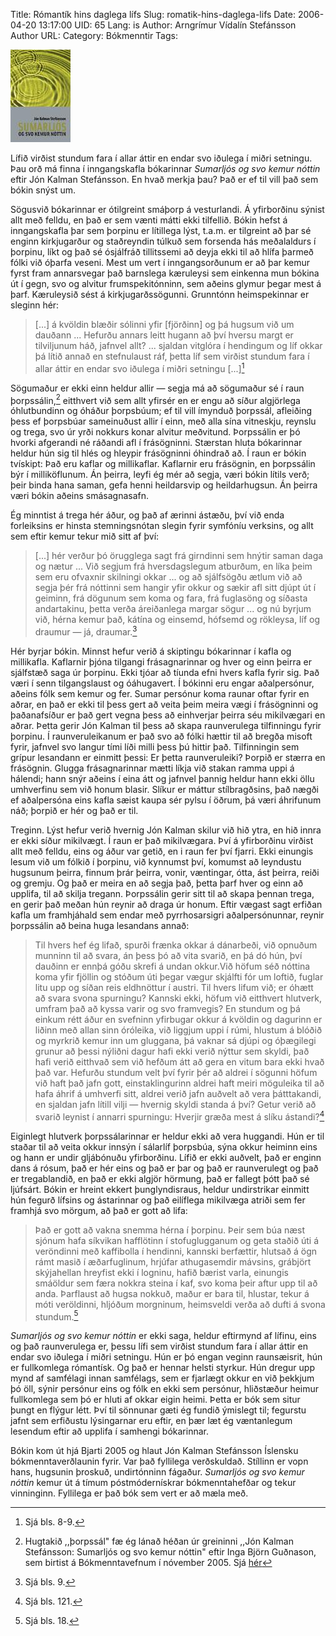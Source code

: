 Title: Rómantík hins daglega lífs
Slug: romatik-hins-daglega-lifs
Date: 2006-04-20 13:17:00
UID: 65
Lang: is
Author: Arngrímur Vídalín Stefánsson
Author URL: 
Category: Bókmenntir
Tags: 

![Sumarljós](127.jpg)

Lífið virðist stundum fara í allar áttir en endar svo iðulega í miðri setningu. Þau orð má finna í inngangskafla bókarinnar _Sumarljós og svo kemur nóttin_ eftir Jón Kalman Stefánsson. En hvað merkja þau? Það er ef til vill það sem bókin snýst um.

Sögusvið bókarinnar er ótilgreint smáþorp á vesturlandi. Á yfirborðinu sýnist allt með felldu, en það er sem vænti mátti ekki tilfellið. Bókin hefst á inngangskafla þar sem þorpinu er lítillega lýst, t.a.m. er tilgreint að þar sé enginn kirkjugarður og staðreyndin túlkuð sem forsenda hás meðalaldurs í þorpinu, líkt og það sé ósjálfráð tillitssemi að deyja ekki til að hlífa þarmeð fólki við óþarfa veseni. Mest um vert í inngangsorðunum er að þar kemur fyrst fram annarsvegar það barnslega kæruleysi sem einkenna mun bókina út í gegn, svo og alvitur frumspekitónninn, sem aðeins glymur þegar mest á þarf. Kæruleysið sést á kirkjugarðssögunni. Grunntónn heimspekinnar er sleginn hér: 

> [...] á kvöldin blæðir sólinni yfir [fjörðinn] og þá hugsum við um dauðann ... Hefurðu annars leitt hugann að því hversu margt er tilviljunum háð, jafnvel allt? ... sjaldan vitglóra í hendingum og líf okkar þá lítið annað en stefnulaust ráf, þetta líf sem virðist stundum fara í allar áttir en endar svo iðulega í miðri setningu [...][^1]

Sögumaður er ekki einn heldur allir — segja má að sögumaður sé í raun þorpssálin,[^2] eitthvert við sem allt yfirsér en er engu að síður algjörlega óhlutbundinn og óháður þorpsbúum; ef til vill ímynduð þorpssál, afleiðing þess ef þorpsbúar sameinuðust allir í einn, með alla sína vitneskju, reynslu og trega, svo úr yrði nokkurs konar alvitur meðvitund. Þorpssálin er þó hvorki afgerandi né ráðandi afl í frásögninni. Stærstan hluta bókarinnar heldur hún sig til hlés og hleypir frásögninni óhindrað að. Í raun er bókin tvískipt: Það eru kaflar og millikaflar. Kaflarnir eru frásögnin, en þorpssálin býr í milliköflunum. Án þeirra, leyfi ég mér að segja, væri bókin lítils verð; þeir binda hana saman, gefa henni heildarsvip og heildarhugsun. Án þeirra væri bókin aðeins smásagnasafn.

Ég minntist á trega hér áður, og það af ærinni ástæðu, því við enda forleiksins er hinsta stemningsnótan slegin fyrir symfóníu verksins, og allt sem eftir kemur tekur mið sitt af því:

> [...] hér verður þó örugglega sagt frá girndinni sem hnýtir saman daga og nætur ... Við segjum frá hversdagslegum atburðum, en líka þeim sem eru ofvaxnir skilningi okkar ... og að sjálfsögðu ætlum við að segja þér frá nóttinni sem hangir yfir okkur og sækir afl sitt djúpt út í geiminn, frá dögunum sem koma og fara, frá fuglasöng og síðasta andartakinu, þetta verða áreiðanlega margar sögur ... og nú byrjum við, hérna kemur það, kátína og einsemd, hófsemd og rökleysa, líf og draumur — já, draumar.[^3]

Hér byrjar bókin. Minnst hefur verið á skiptingu bókarinnar í kafla og millikafla. Kaflarnir þjóna tilgangi frásagnarinnar og hver og einn þeirra er sjálfstæð saga úr þorpinu. Ekki tjóar að tíunda efni hvers kafla fyrir sig. Það væri í senn tilgangslaust og óáhugavert. Í bókinni eru engar aðalpersónur, aðeins fólk sem kemur og fer. Sumar persónur koma raunar oftar fyrir en aðrar, en það er ekki til þess gert að veita þeim meira vægi í frásögninni og þaðanafsíður er það gert vegna þess að einhverjar þeirra séu mikilvægari en aðrar. Þetta gerir Jón Kalman til þess að skapa raunverulega tilfinningu fyrir þorpinu. Í raunveruleikanum er það svo að fólki hættir til að bregða misoft fyrir, jafnvel svo langur tími líði milli þess þú hittir það. Tilfinningin sem grípur lesandann er einmitt þessi: Er þetta raunveruleiki? Þorpið er stærra en frásögnin. Glugga frásagnarinnar mætti líkja við stakan ramma uppi á hálendi; hann snýr aðeins í eina átt og jafnvel þannig heldur hann ekki öllu umhverfinu sem við honum blasir. Slíkur er máttur stílbragðsins, það nægði ef aðalpersóna eins kafla sæist kaupa sér pylsu í öðrum, þá væri áhrifunum náð; þorpið er hér og það er til.

Treginn. Lýst hefur verið hvernig Jón Kalman skilur við hið ytra, en hið innra er ekki síður mikilvægt. Í raun er það mikilvægara. Því á yfirborðinu virðist allt með felldu, eins og áður var getið, en i raun fer því fjarri. Ekki einungis lesum við um fólkið í þorpinu, við kynnumst því, komumst að leyndustu hugsunum þeirra, finnum þrár þeirra, vonir, væntingar, ótta, ást þeirra, reiði og gremju. Og það er meira en að segja það, þetta þarf hver og einn að upplifa, til að skilja tregann. Þorpssálin gerir sitt til að skapa þennan trega, en gerir það meðan hún reynir að draga úr honum. Eftir vægast sagt erfiðan kafla um framhjáhald sem endar með pyrrhosarsigri aðalpersónunnar, reynir þorpssálin að beina huga lesandans annað:

> Til hvers hef ég lifað, spurði frænka okkar á dánarbeði, við opnuðum munninn til að svara, án þess þó að vita svarið, en þá dó hún, því dauðinn er ennþá góðu skrefi á undan okkur.Við höfum séð nóttina koma yfir fjöllin og stóðum úti þegar vægur skjálfti fór um loftið, fuglar litu upp og síðan reis eldhnöttur í austri. Til hvers lifum við; er óhætt að svara svona spurningu? Kannski ekki, höfum við eitthvert hlutverk, umfram það að kyssa varir og svo framvegis? En stundum og þá einkum rétt áður en svefninn yfirbugar okkur á kvöldin og dagurinn er liðinn með allan sinn óróleika, við liggjum uppi í rúmi, hlustum á blóðið og myrkrið kemur inn um gluggana, þá vaknar sá djúpi og óþægilegi grunur að þessi nýliðni dagur hafi ekki verið nýttur sem skyldi, það hafi verið eitthvað sem við hefðum átt að gera en vitum bara ekki hvað það var. Hefurðu stundum velt því fyrir þér að aldrei í sögunni höfum við haft það jafn gott, einstaklingurinn aldrei haft meiri möguleika til að hafa áhrif á umhverfi sitt, aldrei verið jafn auðvelt að vera þátttakandi, en sjaldan jafn lítill vilji — hvernig skyldi standa á því? Getur verið að svarið leynist í annarri spurningu: Hverjir græða mest á slíku ástandi?[^4]

Eiginlegt hlutverk þorpssálarinnar er heldur ekki að vera huggandi. Hún er til staðar til að veita okkur innsýn í sálarlíf þorpsbúa, sýna okkur heiminn eins og hann er undir gljábónuðu yfirborðinu. Lífið er ekki auðvelt, það er enginn dans á rósum, það er hér eins og það er þar og það er raunverulegt og það er tregablandið, en það er ekki algjör hörmung, það er fallegt þótt það sé ljúfsárt. Bókin er hreint ekkert þunglyndisraus, heldur undirstrikar einmitt hún fegurð lífsins og ástarinnar og það eilíflega mikilvæga atriði sem fer framhjá svo mörgum, að það er gott að lifa:

> Það er gott að vakna snemma hérna í þorpinu. Þeir sem búa næst sjónum hafa síkvikan hafflötinn í stofuglugganum og geta staðið úti á veröndinni með kaffibolla í hendinni, kannski berfættir, hlutsað á ögn rámt masið í æðarfuglinum, hrjúfar athugasemdir mávsins, grábjört skýjahellan hreyfist ekki í logninu, hafið bærist varla, einungis smáöldur sem færa nokkra steina í kaf, svo koma þeir aftur upp til að anda. Þarflaust að hugsa nokkuð, maður er bara til, hlustar, tekur á móti veröldinni, hljóðum morgninum, heimsveldi verða að dufti á svona stundum.[^5]

_Sumarljós og svo kemur nóttin_ er ekki saga, heldur eftirmynd af lífinu, eins og það raunverulega er, þessu lífi sem virðist stundum fara í allar áttir en endar svo iðulega í miðri setningu. Hún er þó engan veginn raunsæisrit, hún er fullkomlega rómantísk. Og það er hennar helsti styrkur. Hún dregur upp mynd af samfélagi innan samfélags, sem er fjarlægt okkur en við þekkjum þó öll, sýnir persónur eins og fólk en ekki sem persónur, hliðstæður heimur fullkomlega sem þó er hluti af okkar eigin heimi. Þetta er bók sem situr þungt en flýgur létt. Því til sönnunar gæti ég fundið ýmislegt til; fegurstu jafnt sem erfiðustu lýsingarnar eru eftir, en þær læt ég væntanlegum lesendum eftir að upplifa í samhengi bókarinnar.

Bókin kom út hjá Bjarti 2005 og hlaut Jón Kalman Stefánsson Íslensku bókmenntaverðlaunin fyrir. Var það fyllilega verðskuldað. Stíllinn er vopn hans, hugsunin þroskuð, undirtónninn fágaður. _Sumarljós og svo kemur nóttin_ kemur út á tímum póstmódernískrar bókmenntahefðar og tekur vinninginn. Fyllilega er það bók sem vert er að mæla með.

[^1]: Sjá bls. 8-9. 

[^2]: Hugtakið ,,þorpssál" fæ ég lánað héðan úr greininni ,,Jón Kalman Stefánsson: Sumarljós og svo kemur nóttin" eftir Inga Björn Guðnason, sem birtist á Bókmenntavefnum í nóvember 2005. Sjá [hér](http://www.bokmenntir.is/displayer.asp?cat_id=383#J%C3%B3n%20Kalman%20Stef%C3%A1nsson:%20Sumarlj%C3%B3s%20og%20svo%20kemur%20n%C3%B3ttin)

[^3]: Sjá bls. 9.

[^4]: Sjá bls. 121.

[^5]: Sjá bls. 18.

